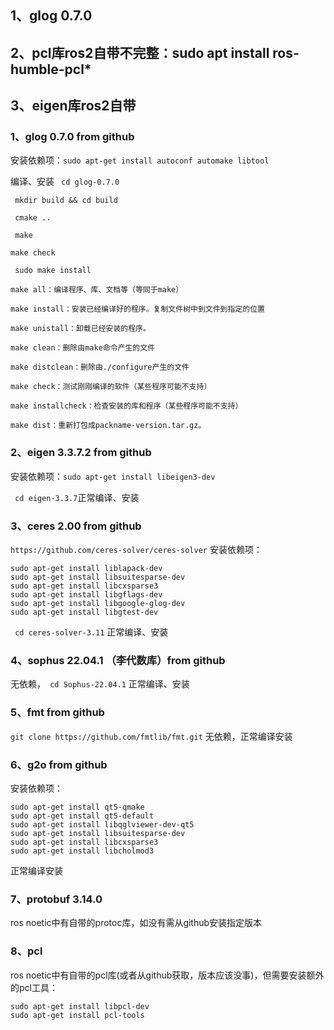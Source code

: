 ## 1、glog 0.7.0
## 2、pcl库ros2自带不完整：sudo apt install ros-humble-pcl*
## 3、eigen库ros2自带



### 1、glog 0.7.0 from github
安装依赖项：`` sudo apt-get install autoconf automake libtool ``

编译、安装
`` cd glog-0.7.0``

`` mkdir build && cd build``

`` cmake ..``

`` make``

``make check``

`` sudo make install``
```
make all：编译程序、库、文档等（等同于make）

make install：安装已经编译好的程序。复制文件树中到文件到指定的位置

make unistall：卸载已经安装的程序。

make clean：删除由make命令产生的文件

make distclean：删除由./configure产生的文件

make check：测试刚刚编译的软件（某些程序可能不支持）

make installcheck：检查安装的库和程序（某些程序可能不支持）

make dist：重新打包成packname-version.tar.gz。
```
### 2、eigen 3.3.7.2 from github
安装依赖项：``sudo apt-get install libeigen3-dev``

`` cd eigen-3.3.7``正常编译、安装

### 3、ceres 2.00 from github
``https://github.com/ceres-solver/ceres-solver``
安装依赖项：
```
sudo apt-get install liblapack-dev
sudo apt-get install libsuitesparse-dev
sudo apt-get install libcxsparse3
sudo apt-get install libgflags-dev
sudo apt-get install libgoogle-glog-dev
sudo apt-get install libgtest-dev
```

`` cd ceres-solver-3.11`` 正常编译、安装

### 4、sophus 22.04.1 （李代数库）from github
无依赖，`` cd Sophus-22.04.1`` 正常编译、安装

### 5、fmt from github

``git clone https://github.com/fmtlib/fmt.git``
无依赖，正常编译安装

### 6、g2o from github
安装依赖项：
```
sudo apt-get install qt5-qmake
sudo apt-get install qt5-default
sudo apt-get install libqglviewer-dev-qt5
sudo apt-get install libsuitesparse-dev
sudo apt-get install libcxsparse3
sudo apt-get install libcholmod3
```
正常编译安装
### 7、protobuf 3.14.0
ros noetic中有自带的protoc库，如没有需从github安装指定版本

### 8、pcl

ros noetic中有自带的pcl库(或者从github获取，版本应该没事)，但需要安装额外的pcl工具：
```
sudo apt-get install libpcl-dev
sudo apt-get install pcl-tools
```